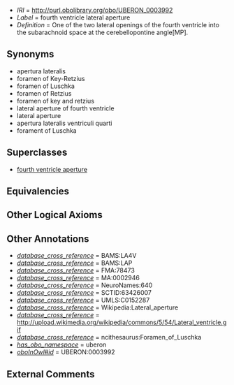  * *IRI* = http://purl.obolibrary.org/obo/UBERON_0003992
 * *Label* = fourth ventricle lateral aperture
 * *Definition* = One of the two lateral openings of the fourth ventricle into the subarachnoid space at the cerebellopontine angle[MP].

## Synonyms

 * apertura lateralis
 * foramen of Key-Retzius
 * foramen of Luschka
 * foramen of Retzius
 * foramen of key and retzius
 * lateral aperture of fourth ventricle
 * lateral aperture
 * apertura lateralis ventriculi quarti
 * forament of Luschka

## Superclasses

 * [fourth ventricle aperture](../../UBERON/68/UBERON_0004668.md)

## Equivalencies


## Other Logical Axioms


## Other Annotations

 * *[database_cross_reference](../../ef/oboInOwl#hasDbXref.md)* = BAMS:LA4V
 * *[database_cross_reference](../../ef/oboInOwl#hasDbXref.md)* = BAMS:LAP
 * *[database_cross_reference](../../ef/oboInOwl#hasDbXref.md)* = FMA:78473
 * *[database_cross_reference](../../ef/oboInOwl#hasDbXref.md)* = MA:0002946
 * *[database_cross_reference](../../ef/oboInOwl#hasDbXref.md)* = NeuroNames:640
 * *[database_cross_reference](../../ef/oboInOwl#hasDbXref.md)* = SCTID:63426007
 * *[database_cross_reference](../../ef/oboInOwl#hasDbXref.md)* = UMLS:C0152287
 * *[database_cross_reference](../../ef/oboInOwl#hasDbXref.md)* = Wikipedia:Lateral_aperture
 * *[database_cross_reference](../../ef/oboInOwl#hasDbXref.md)* = http://upload.wikimedia.org/wikipedia/commons/5/54/Lateral_ventricle.gif
 * *[database_cross_reference](../../ef/oboInOwl#hasDbXref.md)* = ncithesaurus:Foramen_of_Luschka
 * *[has_obo_namespace](../../ce/oboInOwl#hasOBONamespace.md)* = uberon
 * *[oboInOwl#id](../../id/oboInOwl#id.md)* = UBERON:0003992

## External Comments

